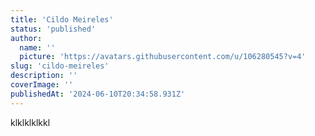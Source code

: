 ```yaml
---
title: 'Cildo Meireles'
status: 'published'
author:
  name: ''
  picture: 'https://avatars.githubusercontent.com/u/106280545?v=4'
slug: 'cildo-meireles'
description: ''
coverImage: ''
publishedAt: '2024-06-10T20:34:58.931Z'
---
```


klklklklkkl